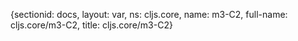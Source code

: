 {sectionid: docs, layout: var, ns: cljs.core, name: m3-C2, full-name: cljs.core/m3-C2,
  title: cljs.core/m3-C2}

